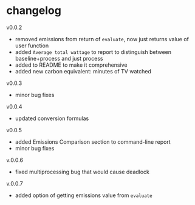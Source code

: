 # changelog

v0.0.2
* removed emissions from return of `evaluate`, now just returns value of user function
* added `Average total wattage` to report to distinguish between baseline+process and just process
* added to README to make it comprehensive
* added new carbon equivalent: minutes of TV watched

v0.0.3
* minor bug fixes

v0.0.4
* updated conversion formulas

v0.0.5
* added Emissions Comparison section to command-line report
* minor bug fixes

v.0.0.6
* fixed multiprocessing bug that would cause deadlock

v.0.0.7
* added option of getting emissions value from `evaluate` 
